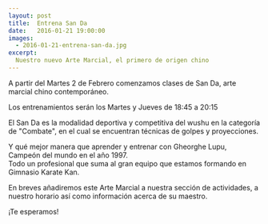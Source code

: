```yaml
---
layout: post
title:  Entrena San Da
date:   2016-01-21 19:00:00
images:
  - 2016-01-21-entrena-san-da.jpg
excerpt:
  Nuestro nuevo Arte Marcial, el primero de origen chino
---
```

A partir del Martes 2 de Febrero comenzamos clases de San Da, arte marcial chino
contemporáneo.

Los entrenamientos serán los Martes y Jueves de 18:45 a 20:15

El San Da es la modalidad deportiva y competitiva del wushu en la categoría de
"Combate", en el cual se encuentran técnicas de golpes y proyecciones.

Y qué mejor manera que aprender y entrenar con Gheorghe Lupu, Campeón del mundo
en el año 1997.<br />
Todo un profesional que suma al gran equipo que estamos formando en Gimnasio Karate
Kan.

En breves añadiremos este Arte Marcial a nuestra sección de actividades, a
nuestro horario así como información acerca de su maestro.

¡Te esperamos!
